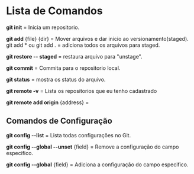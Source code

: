 # Lista de Comandos

**git init** = Inicia um repositorio.

**git add** {file} {dir} = Mover arquivos e dar inicio ao versionamento(staged). <br />
git add *  ou git add . = adiciona todos os arquivos para staged.

**git restore -- staged** <file> = restaura arquivo para "unstage".

**git commit** =  Commita para o repositorio local.

**git status** = mostra os status do arquivo.

**git remote -v** = Lista os repositorios que eu tenho cadastrado

**git remote add origin** {address} = 

## Comandos de Configuração

**git config --list** =  Lista todas configurações no Git.

**git config --global --unset** {field} = Remove a configuração do campo especifico.

**git config --global** {field} = Adiciona a configuração do campo especifico. 





